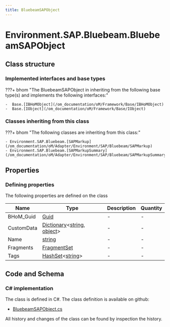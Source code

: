 ```yaml
---
title: BluebeamSAPObject
---
```


# Environment.SAP.Bluebeam.BluebeamSAPObject



## Class structure

### Implemented interfaces and base types

???+ bhom "The BluebeamSAPObject in inheriting from the following base type(s) and implements the following interfaces:"

    -  Base.[IBHoMObject](/om_documentation/oM/Framework/Base/IBHoMObject)
    -  Base.[IObject](/om_documentation/oM/Framework/Base/IObject)


### Classes inheriting from this class

???+ bhom "The following classes are inheriting from this class:"

    - Environment.SAP.Bluebeam.[SAPMarkup](/om_documentation/oM/Adapter/Environment/SAP/Bluebeam/SAPMarkup)
    - Environment.SAP.Bluebeam.[SAPMarkupSummary](/om_documentation/oM/Adapter/Environment/SAP/Bluebeam/SAPMarkupSummary)


## Properties



### Defining properties

The following properties are defined on the class

| Name             | Type             | Description      | Quantity         |
|------------------|------------------|------------------|------------------|
| BHoM_Guid | [Guid](https://learn.microsoft.com/en-us/dotnet/api/System.Guid?view=netstandard-2.0) | - | - |
| CustomData | [Dictionary](https://learn.microsoft.com/en-us/dotnet/api/System.Collections.Generic.Dictionary-2?view=netstandard-2.0)&lt;[string](https://learn.microsoft.com/en-us/dotnet/api/System.String?view=netstandard-2.0), [object](https://learn.microsoft.com/en-us/dotnet/api/System.Object?view=netstandard-2.0)&gt; | - | - |
| Name | [string](https://learn.microsoft.com/en-us/dotnet/api/System.String?view=netstandard-2.0) | - | - |
| Fragments | [FragmentSet](/om_documentation/oM/Framework/Base/FragmentSet) | - | - |
| Tags | [HashSet](https://learn.microsoft.com/en-us/dotnet/api/System.Collections.Generic.HashSet-1?view=netstandard-2.0)&lt;[string](https://learn.microsoft.com/en-us/dotnet/api/System.String?view=netstandard-2.0)&gt; | - | - |


## Code and Schema

### C# implementation

The class is defined in C#. The class definition is available on github:

- [BluebeamSAPObject.cs](https://github.com/BHoM/SAP_Toolkit/blob/develop/SAP_oM/Bluebeam/BluebeamSAPObject.cs)

All history and changes of the class can be found by inspection the history.
